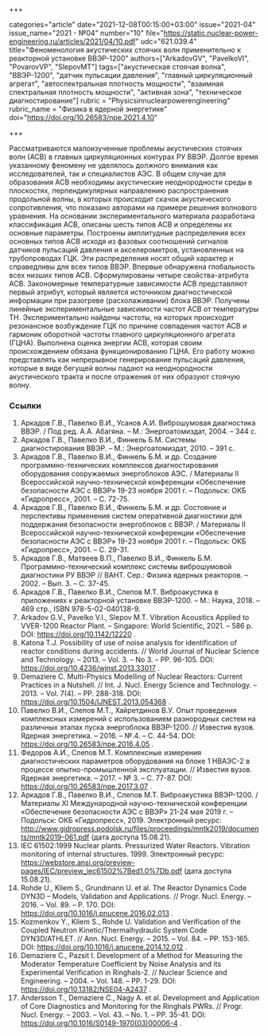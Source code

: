 +++

categories="article"
date="2021-12-08T00:15:00+03:00"
issue="2021-04"
issue_name="2021 - №04"
number="10"
file="https://static.nuclear-power-engineering.ru/articles/2021/04/10.pdf"
udc="621.039.4"
title="Феноменология акустических стоячих волн применительно к реакторной установке ВВЭР-1200"
authors=["ArkadovGV", "PavelkoVI", "PovarovVP", "SlepovMT"]
tags=["акустическая стоячая волна", "ВВЭР-1200", "датчик пульсации давления", "главный циркуляционный агрегат", "автоспектральная плотность мощности", "взаимная спектральная плотность мощности", "активная зона", "техническое диагностирование"]
rubric = "Physicsinnuclearpowerengineering"
rubric_name = "Физика в ядерной энергетике"
doi="https://doi.org/10.26583/npe.2021.4.10"

+++

Рассматриваются малоизученные проблемы акустических стоячих волн (АСВ) в главных циркуляционных контурах РУ ВВЭР. Долгое время указанному феномену не уделялось должного внимания как исследователей, так и специалистов АЭС. В общем случае для образования АСВ необходимы акустические неоднородности среды в плоскостях, перпендикулярных направлению распространения продольной волны, в которых происходит скачок акустического сопротивления, что показано авторами на примере решения волнового уравнения. На основании экспериментального материала разработана классификация АСВ, описаны шесть типов АСВ и определены их основные параметры. Построены амплитудные распределения всех основных типов АСВ исходя из фазовых соотношений сигналов датчиков пульсаций давления и акселерометров, установленных на трубопроводах ГЦК. Эти распределения носят общий характер и справедливы для всех типов ВВЭР. Впервые обнаружена глобальность всех низших типов АСВ. Сформулированы четыре свойства-атрибута АСВ. Закономерные температурные зависимости АСВ представляют первый атрибут, который является источником диагностической информации при разогреве (расхолаживании) блока ВВЭР. Получены линейные экспериментальные зависимости частот АСВ от температуры ТН. Экспериментально найдены частоты, на которых происходит резонансное возбуждение ГЦК по причине совпадения частот АСВ и гармоник оборотной частоты главного циркуляционного агрегата (ГЦНА). Выполнена оценка энергии АСВ, которая своим происхождением обязана функционированию ГЦНА. Его работу можно представлять как непрерывное генерирование пульсаций давления, которые в виде бегущей волны падают на неоднородности акустического тракта и после отражения от них образуют стоячую волну.

### Ссылки

1. Аркадов Г.В., Павелко В.И., Усанов А.И. Виброшумовая диагностика ВВЭР. / Под ред. А.А. Абагяна. – М.: Энергоатомиздат, 2004. – 344 с.
2. Аркадов Г.В., Павелко В.И., Финкель Б.М. Системы диагностирования ВВЭР. – М.: Энергоатомиздат, 2010. – 391 с.
3. Аркадов Г.В., Павелко В.И., Финкель Б.М. и др. Создание программно-технических комплексов диагностирования оборудования сооружаемых энергоблоков АЭС. / Материалы II Всероссийской научно-технической конференции «Обеспечение безопасности АЭС с ВВЭР» 19-23 ноября 2001 г. – Подольск: ОКБ «Гидропресс», 2001. – С. 72-75.
4. Аркадов Г.В., Павелко В.И., Финкель Б.М. и др. Состояние и перспективы применения систем оперативной диагностики для поддержания безопасности энергоблоков с ВВЭР. / Материалы II Всероссийской научно-технической конференции «Обеспечение безопасности АЭС с ВВЭР» 19-23 ноября 2001 г. – Подольск: ОКБ «Гидропресс», 2001. – С. 29-31.
5. Аркадов Г.В., Матвеев В.П., Павелко В.И., Финкель Б.М. Программно-технический комплекс системы виброшумовой диагностики РУ ВВЭР // ВАНТ. Сер.: Физика ядерных реакторов. – 2002. – Вып. 3. – С. 37-45.
6. Аркадов Г.В., Павелко В.И., Слепов М.Т. Виброакустика в приложениях к реакторной установке ВВЭР-1200. – М.: Наука, 2018. – 469 стр., ISBN 978-5-02-040138-9.
7. Arkadov G.V., Pavelko V.I., Slepov M.T. Vibration Acoustics Applied to VVER-1200 Reactor Plant. – Singapore: World Scientific, 2021. – 586 p. DOI: https://doi.org/10.1142/12220 .
8. Katona T.J. Possibility of use of noise analysis for identification of reactor conditions during accidents. // World Journal of Nuclear Science and Technology. – 2013. – Vol. 3. – No 3. – PP. 96-105. DOI: https://doi.org/10.4236/wjnst.2013.33017 .
9. Demaziere C. Multi-Physics Modelling of Nuclear Reactors: Current Practices in a Nutshell. // Int. J. Nucl. Energy Science and Technology. – 2013. – Vol. 7(4). – PP. 288-318. DOI: https://doi.org/10.1504/IJNEST.2013.054368 .
10. Павелко В.И., Слепов М.Т., Хайретдинов В.У. Опыт проведения комплексных измерений с использованием разнородных систем на различных этапах пуска энергоблока ВВЭР-1200. // Известия вузов. Ядерная энергетика. – 2016. – №.4. – С. 44-54. DOI: https://doi.org/10.26583/npe.2016.4.05 .
11. Федоров А.И., Слепов М.Т. Комплексные измерения диагностических параметров оборудования на блоке 1 НВАЭС-2 в процессе опытно-промышленной эксплуатации. // Известия вузов. Ядерная энергетика. – 2017. – № 3. – С. 77-87. DOI: https://doi.org/10.26583/npe.2017.3.07 .
12. Аркадов Г.В., Павелко В.И., Слепов М.Т. Виброакустика ВВЭР-1200. / Материалы XI Международной научно-технической конференции «Обеспечение безопасности АЭС с ВВЭР» 21-24 мая 2019 г. – Подольск: ОКБ «Гидропресс», 2019. Электронный ресурс: http://www.gidropress.podolsk.ru/files/proceedings/mntk2019/documents/mntk2019-061.pdf (дата доступа 15.08.21).
13. IEC 61502:1999 Nuclear plants. Pressurized Water Reactors. Vibration monitoring of internal structures. 1999. Электронный ресурс: https://webstore.ansi.org/preview-pages/IEC/preview_iec61502%7Bed1.0%7Db.pdf (дата доступа 15.08.21).
14. Rohde U., Kliem S., Grundmann U. et al. The Reactor Dynamics Code DYN3D – Models, Validation and Applications. // Progr. Nucl. Energy. – 2016. – Vol. 89. – P. 170. DOI: https://doi.org/10.1016/j.pnucene.2016.02.013 .
15. Kozmenkov Y., Kliem S., Rohde U. Validation and Verification of the Coupled Neutron Kinetic/Thermalhydraulic System Code DYN3D/ATHLET. // Ann. Nucl. Energy. – 2015. – Vol. 84. – PP. 153-165. DOI: https://doi.org/10.1016/j.anucene.2014.12.012 .
16. Demaziere C., Pazsit I. Development of a Method for Measuring the Moderator Temperature Coefficient by Noise Analysis and its Experimental Verification in Ringhals-2. // Nuclear Science and Engineering. – 2004. – Vol. 148. – PP. 1-29. DOI: https://doi.org/10.13182/NSE04-A2437 .
17. Andersson T., Demaziere C., Nagy A. et al. Development and Application of Core Diagnostics and Monitoring for the Ringhals PWRs. // Progr. Nucl. Energy. – 2003. – Vol. 43. – No. 1. – PP. 35-41. DOI: https://doi.org/10.1016/S0149-1970(03)00006-4 .